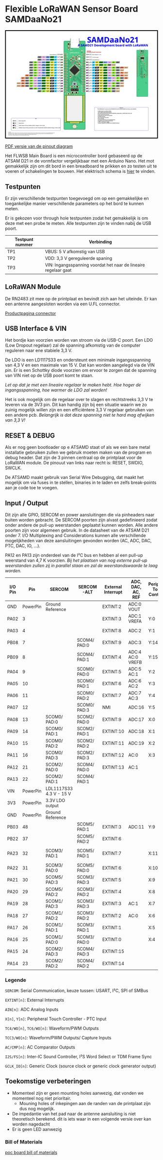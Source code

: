  # Flexible LoRaWAN Sensor Board SAMDaaNo21



![SAMDaaNo21](assets/SAMDaaNo21-pinout.svg)

[PDF versie van de pinout diagram](./assets/SAMDaaNo21-pinout.pdf)

Het FLWSB Main Board is een microcontroller bord gebaseerd op de ATSAM D21 in de vormfactor vergelijkbaar met een Arduino Nano. Het mot gemakkelijk zijn om dit bord in een breadboard te prikken en zo testen uit te voeren of schakelingen te bouwen. Het elektrisch schema is [hier](../schematic/main-board) te vinden.

## Testpunten

Er zijn verschillende testpunten toegevoegd om op een gemakkelijke en toegankelijke manier verschillende parameters op het bord te kunnen meten.

Er is gekozen voor through hole testpunten zodat het gemakkelijk is om deze met een probe te meten. Alle testpunten zijn te vinden nabij de USB poort.

| Testpunt nummer | Verbinding                                                   |
| --------------- | ------------------------------------------------------------ |
| TP1             | VBUS: 5 V afkomstig van USB                                  |
| TP2             | VDD: 3,3 V gereguleerde spaning                              |
| TP3             | VIN: Ingangsspanning voordat het naar de lineaire regelaar gaat |



## LoRaWAN Module

De RN2483 zit mee op de printplaat en bevindt zich aan het uiteinde. Er kan een antenne aangesloten worden via een U.FL connector.  

[Productpagina connector](https://be.farnell.com/hirose-hrs/u-fl-r-smt-1-10/rf-coaxial-u-fl-straight-jack/dp/1688077)

## USB Interface & VIN

Het bordje kan voorzien worden van stroom via de USB-C poort. Een LDO (Low Dropout regelaar) zal de spanning afkomstig van de computer reguleren naar ene stabiele 3,3 V.

De LDO is een LD1117S33 en ondersteunt een minimale ingangsspanning van 4,3 V en een maximale van 15 V. Dat kan worden aangelegd via de VIN pin. Er is een Schottky diode voorzien om ervoor te zorgen dat de spanning van VIN niet op de USB poort komt te staan.

*Let op dat je met een lineaire regelaar te maken hebt. Hoe hoger de ingangsspanning, hoe warmer de LDO zal worden!*

Het is ook mogelijk om de regelaar over te slagen en rechtstreeks 3,3 V te leveren via de 3V3 pin. Dit kan handig zijn bij een situatie waarin we zo zuinig mogelijk willen zijn en een efficiëntere 3,3 V regelaar gebruiken van een andere pcb. *Belangrijk is dat deze spanning niet te hard mag afwijken van 3,3 V!*


## RESET & DEBUG

Als er nog geen bootloader op e ATSAMD staat of als we een bare metal installatie gebruiken zullen we gebruik moeten maken van de program en debug header. Dat zijn de 3 pinnen centraal op de printplaat voor de LoRaWAN module. De pinouut van links naar recht is: RESET, SWDIO, SWCLK. 

De ATSAMD maakt gebruik van Serial Wire Debugging, dat maakt het mogelijk om via fuses in te stellen, binaries in te laden en zelfs break-points aan je code toe te voegen.

## Input / Output

Dit zijn alle GPIO, SERCOM en power aansluitingen die via pinheaders naar buiten worden gebracht. De SERCOM poorten zijn alvast gedefinieerd zodat onder andere de pull-up weerstanden geplaatst kunnen worden. Alle andere poorten zijn voor algemeen gebruik. In de datasheet van de ATSAM D21 onder 7. I/O Multiplexing and Considerations kunnen alle verschillende mogelijkheden van deze aansluitingen gevonden worden (AC, ADC, DAC, PTC, DAC, IO, ...). 

PA12 en PA13 zijn onderdeel van de I²C bus en hebben al een pull-up weerstand van 4,7 K voorzien. *Bij het plaatsen van nog externe pull-up weerstanden zullen zij in parallel staan en zal de weerstandswaarde te laag worden.*


| I/O Pin | Pin      | SERCOM                  | SERCOM-ALT     | External Interrupt | ADC, DAC, AC, REF  | Peripheral Touch Controller | TC/TCC       | TCC          | COM             | Generic Clock Generator |
| ------- | -------- | ----------------------- | -------------- | ------------------ | ------------------ | --------------------------- | ------------ | ------------ | --------------- | ----------------------- |
| GND     | PowerPin | Ground Reference        |                | EXTINT:2           | ADC:0<br/>VOUT       |                             |              |              |                 |                         |
| PA02    | 3        |                         |                | EXTINT:3           | ADC:1<br/>VREFA      | Y:0                         |              | TCC3/<br/>WO:0 |                 |                         |
| PA03    | 4        |                         |                | EXTINT:8           | ADC:2              | Y:1                         |              | TCC3/<br/>WO:1 |                 |                         |
| PB08    | 7        |                         | SCOM4/<br/>PAD:0 | EXTINT:9           | ADC:3              | Y:14                        | TC4/<br/>WO:0  | TCC3/<br/>WO:6 |                 |                         |
| PB09    | 8        |                         | SCOM4/<br/>PAD:1 | EXTINT:4           | ADC:4<br/>AC:0 VREFB | Y:15                        | TC4/<br/>WO:1  | TCC3/<br/>WO:7 |                 |                         |
| PA04    | 9        |                         | SCOM0/<br/>PAD:0 | EXTINT:5           | ADC:5<br/>AC:1       | Y:2                         | TCC0/<br/>WO:0 | TCC3/<br/>WO:2 |                 |                         |
| PA05    | 10       |                         | SCOM0/<br/>PAD:1 | EXTINT:6           | ADC:6<br/>AC:2       | Y:3                         | TCC0/<br/>WO:1 | TCC3/<br/>WO:3 |                 |                         |
| PA06    | 11       |                         | SCOM0/<br/>PAD:2 | EXTINT:7           | ADC:7<br/>AC:3       | Y:4                         | TCC1/<br/>WO:0 | TCC3/<br/>WO:4 |                 |                         |
| PA07    | 12       |                         | SCOM0/<br/>PAD:3 | NMI                | ADC:16             | Y:5                         | TCC1/<br/>WO:1 | TCC3/<br/>WO:5 | I2S/<br/>SD:0     |                         |
| PA08    | 13       | SCOM0/<br/>PAD:0          | SCOM2/<br/>PAD:0 | EXTINT:9           | ADC:17             | X:0                         | TCC0/<br/>WO:0 | TCC1/<br/>WO:2 | I2S/<br/>SD:1     |                         |
| PA09    | 14       | SCOM0/<br/>PAD:1          | SCOM2/<br/>PAD:1 | EXTINT:10          | ADC:18             | X:1                         | TCC0/<br/>WO:1 | TCC1/<br/>WO:3 | I2S/<br/>MCK:0    |                         |
| PA10    | 15       | SCOM0/<br/>PAD:2          | SCOM2/<br/>PAD:2 | EXTINT:11          | ADC:19             | X:2                         | TCC1/<br/>WO:0 | TCC0/<br/>WO:2 | I2S/<br/>SCK:0    | GCLK:4                  |
| PA11    | 16       | SCOM0/<br/>PAD:3          | SCOM2/<br/>PAD:3 | EXTINT:12          | AC:0               | X:3                         | TCC1/<br/>WO:1 | TCC0/<br/>WO:3 | I2S/<br/>FS:0     | GCLK:5                  |
| PA12    | 21       | SCOM2/<br/>PAD:0          | SCOM4/<br/>PAD:0 | EXTINT:13          | AC:1               |                             | TCC2/<br/>WO:0 | TCC0/<br/>WO:6 |                 |                         |
| PA13    | 22       | SCOM2/<br/>PAD:1          | SCOM4/<br/>PAD:1 |                    |                    |                             | TCC2/<br/>WO:1 | TCC0/<br/>WO:7 |                 |                         |
| VIN     | PowerPin | LDL1117S33 4.3 V - 15 V |                |                    |                    |                             |              |              |                 |                         |
| 3V3     | PowerPin | 3.3V LDO output         |                |                    |                    |                             |              |              |                 |                         |
| GND     | PowerPin | Ground Reference        |                |                    |                    |                             |              |              |                 |                         |
| PB03    | 48       |                         | SCOM5/<br/>PAD:1 | EXTINT:3           | ADC:11             | Y:9                         | TC6/<br/>WO:1  | TCC3/<br/>WO:3 |                 |                         |
| PB22    | 37       |                         | SCOM5/<br/>PAD:2 | EXTINT:6           |                    |                             | TC7/<br/>WO:0  | TCC3/<br/>WO:0 |                 | GCLK:0                  |
| PA23    | 32       | SCOM3/<br/>PAD:1          | SCOM5/<br/>PAD:1 | EXTINT:7           |                    | X:11                        | TC4/<br/>WO:0  | TCC0/<br/>WO:5 | USB/<br/>SOF 1KhZ | GCLK:7                  |
| PA22    | 31       | SCOM3/<br/>PAD:0          | SCOM5/<br/>PAD:0 | EXTINT:6           |                    | X:10                        | TC4/<br/>WO:1  | TCC0/<br/>WO:4 |                 | GCLK:6                  |
| PA21    | 30       | SCOM5/<br/>PAD:3          | SCOM3/<br/>PAD:3 | EXTINT:5           |                    | X:9                         | TC7/<br/>WO:1  | TCC0/<br/>WO:7 | I2S/<br/>FS:0     | GCLK:5                  |
| PA20    | 29       | SCOM5/<br/>PAD:2          | SCOM3/<br/>PAD:2 | EXTINT:4           |                    | X:8                         | TC7/<br/>WO:0  | TCC0/<br/>WO:6 | I2S/<br/>SCK:0    | GCLK:4                  |
| PA19    | 28       | SCOM1/<br/>PAD:3          | SCOM3/<br/>PAD:3 | EXTINT:3           | AC:1               | X:7                         | TC3/<br/>WO:1  | TCC0/<br/>WO:3 | I2S/<br/>SD:0     |                         |
| PA18    | 27       | SCOM1/<br/>PAD:2          | SCOM3/<br/>PAD:2 | EXTINT:2           | AC:0               | X:6                         | TC3/<br/>WO:0  | TCC0/<br/>WO:2 |                 |                         |
| PA17    | 26       | SCOM1/<br/>PAD:1          | SCOM3/<br/>PAD:1 | EXTINT:1           |                    | X:5                         | TCC2/<br/>WO:1 | TCC0/<br/>WO:7 |                 | GCLK:3                  |
| PA16    | 25       | SCOM1/<br/>PAD:0          | SCOM3/<br/>PAD:0 | EXTINT:0           |                    | X:4                         | TCC2/<br/>WO:0 | TCC0/<br/>WO:6 |                 | GCLK:2                  |
| PA15    | 24       | SCOM2/<br/>PAD:3          | SCOM4/<br/>PAD:3 | EXTINT:15          |                    |                             | TC3/<br/>WO:1  | TCC0/<br/>WO:5 |                 | GCLK:1                  |
| PA14    | 23       | SCOM2/<br/>PAD:2          | SCOM4/<br/>PAD:2 | EXTINT:14          |                    |                             | TC3/<br/>WO:0  | TCC0/<br/>WO:4 |                 | GCLK:0                  |


### Legende

`SERCOM`: Serial Communication, keuze tussen: USART, I²C, SPI of SMBus

`EXTINT[n]`: External Interrupts

`AIN[n]`: ADC Analog Inputs

`X[n]`, `Y[n]`: Peripheral Touch Controller - PTC Input

`TC4/WO[n]`, `TC6/WO[n]`: Waveform/PWM Outputs

`TCC3/WO[n]`: Waveform/PWM Outputs/ Capture Inputs 

`AC/CMP[n]`: AC Comparator Outputs

`I2S/FS[n]`: Inter-IC Sound Controller, I²S Word Select or TDM Frame Sync

`GCLK_IO[n]`: Generic Clock (source clock or generic clock generator output)



## Toekomstige verbeteringen

- Momenteel zijn er geen mounting holes aanwezig, dat vonden we momenteel nog niet prioritair.
  - Mouning holes of inkepingen aan de randen van de printplaat zijn dus nog mogelijk.
- De impedantie van het pad naar de antenne aansluiting is niet theoretisch berekend. dit is iets waar in een volgende versie over kan worden nagedacht
- Er is geen LED aanwezig

### Bill of Materials
[poc board bill of materials](assets/bom/ibom.html ':include :type=iframe width=100% height=1024px')


